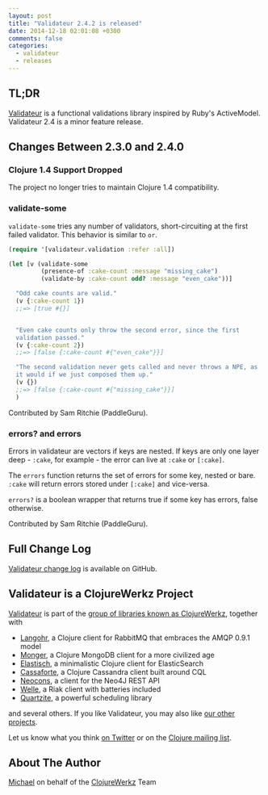 ```yaml
---
layout: post
title: "Validateur 2.4.2 is released"
date: 2014-12-18 02:01:08 +0300
comments: false
categories:
  - validateur
  - releases
---
```


## TL;DR

[Validateur](http://clojurevalidations.info) is a functional validations library inspired by Ruby's ActiveModel.
Validateur 2.4 is a minor feature release.


## Changes Between 2.3.0 and 2.4.0

### Clojure 1.4 Support Dropped

The project no longer tries to maintain Clojure 1.4 compatibility.

### validate-some

`validate-some` tries any number of validators, short-circuiting at the first failed validator. This behavior is similar to `or`.

```clojure
(require '[validateur.validation :refer :all])

(let [v (validate-some
         (presence-of :cake-count :message "missing_cake")
         (validate-by :cake-count odd? :message "even_cake"))]

  "Odd cake counts are valid."
  (v {:cake-count 1})
  ;;=> [true #{}]


  "Even cake counts only throw the second error, since the first
  validation passed."
  (v {:cake-count 2})
  ;;=> [false {:cake-count #{"even_cake"}}]

  "The second validation never gets called and never throws a NPE, as
  it would if we just composed them up."
  (v {})
  ;;=> [false {:cake-count #{"missing_cake"}}]
  )
```

Contributed by Sam Ritchie (PaddleGuru).

### errors? and errors

Errors in validateur are vectors if keys are nested. If keys are only
one layer deep - `:cake`, for example - the error can live at `:cake`
or `[:cake]`.

The `errors` function returns the set of errors for some key, nested
or bare. `:cake` will return errors stored under `[:cake]` and
vice-versa.

`errors?` is a boolean wrapper that returns true if some key has
errors, false otherwise.

Contributed by Sam Ritchie (PaddleGuru).



## Full Change Log

[Validateur change log](https://github.com/michaelklishin/validateur/blob/master/ChangeLog.md) is available on GitHub.



## Validateur is a ClojureWerkz Project

[Validateur](http://github.com/michaelklishin/validateur) is part of the [group of libraries known as ClojureWerkz](http://clojurewerkz.org), together with

 * [Langohr](http://clojurerabbitmq.info), a Clojure client for RabbitMQ that embraces the AMQP 0.9.1 model
 * [Monger](http://clojuremongodb.info), a Clojure MongoDB client for a more civilized age
 * [Elastisch](http://clojureelasticsearch.info), a minimalistic Clojure client for ElasticSearch
 * [Cassaforte](http://clojurecassandra.info), a Clojure Cassandra client built around CQL
 * [Neocons](http://clojureneo4j.info), a client for the Neo4J REST API
 * [Welle](http://clojureriak.info), a Riak client with batteries included
 * [Quartzite](http://clojurequartz.info), a powerful scheduling library

and several others. If you like Validateur, you may also like [our other projects](http://clojurewerkz.org).

Let us know what you think [on Twitter](http://twitter.com/clojurewerkz) or on the [Clojure mailing list](https://groups.google.com/group/clojure).

## About The Author

[Michael](http://twitter.com/michaelklishin) on behalf of the [ClojureWerkz](http://clojurewerkz.org) Team
